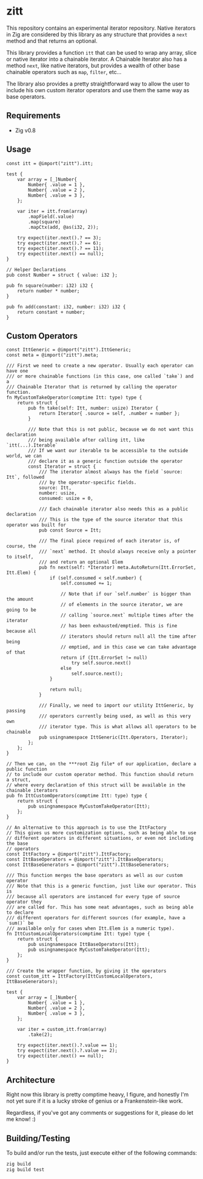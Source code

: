 # zitt
This repository contains an experimental iterator repository. Native iterators 
in Zig are considered by this library as any structure that provides a `next` 
method and that returns an optional.

This library provides a function `itt` that can be used to wrap any array, 
slice or native iterator into a chainable iterator. A Chainable Iterator also
has a method `next`, like native iterators, but provides a wealth of other base 
chainable operators such as `map`, `filter`, etc...

The library also provides a pretty straightforward way to allow the user to
include his own custom iterator operators and use them the same way as base
operators.

## Requirements
 - Zig v0.8

## Usage
```zig
const itt = @import("zitt").itt;

test {
    var array = [_]Number{
        Number{ .value = 1 },
        Number{ .value = 2 },
        Number{ .value = 3 },
    };

    var iter = itt.from(array)
        .mapField(.value)
        .map(square)
        .mapCtx(add, @as(i32, 2));

    try expect(iter.next().? == 3);
    try expect(iter.next().? == 6);
    try expect(iter.next().? == 11);
    try expect(iter.next() == null);
}

// Helper Declarations
pub const Number = struct { value: i32 };

pub fn square(number: i32) i32 {
    return number * number;
}

pub fn add(constant: i32, number: i32) i32 {
    return constant + number;
}
```

## Custom Operators
```zig
const IttGeneric = @import("zitt").IttGeneric;
const meta = @import("zitt").meta;

/// First we need to create a new operator. Usually each operator can have one
/// or more chainable functions (in this case, one called `take`) and a 
/// Chainable Iterator that is returned by calling the operator function.
fn MyCustomTakeOperator(comptime Itt: type) type {
    return struct {
        pub fn take(self: Itt, number: usize) Iterator {
            return Iterator{ .source = self, .number = number };
        }

        /// Note that this is not public, because we do not want this declaration
        /// being available after calling itt, like `itt(...).Iterable`
        /// If we want our iterable to be accessible to the outside world, we can
        /// declare it as a generic function outside the operator
        const Iterator = struct {
            /// The iterator almost always has the field `source: Itt`, followed
            /// by the operator-specific fields.
            source: Itt,
            number: usize,
            consumed: usize = 0,

            /// Each chainable iterator also needs this as a public declaration
            /// This is the type of the source iterator that this operator was built for
            pub const Source = Itt;

            /// The final piece required of each iterator is, of course, the
            /// `next` method. It should always receive only a pointer to itself,
            /// and return an optional Elem
            pub fn next(self: *Iterator) meta.AutoReturn(Itt.ErrorSet, Itt.Elem) {
                if (self.consumed < self.number) {
                    self.consumed += 1;

                    // Note that if our `self.number` is bigger than the amount
                    // of elements in the source iterator, we are going to be
                    // calling `source.next` multiple times after the iterator
                    // has been exhausted/emptied. This is fine because all
                    // iterators should return null all the time after being
                    // emptied, and in this case we can take advantage of that
                    return if (Itt.ErrorSet != null)
                        try self.source.next()
                    else
                        self.source.next();
                }

                return null;
            }

            /// Finally, we need to import our utility IttGeneric, by passing
            /// operators currently being used, as well as this very own
            /// iterator type. This is what allows all operators to be chainable
            pub usingnamespace IttGeneric(Itt.Operators, Iterator);
        };
    };
}

// Then we can, on the ***root Zig file* of our application, declare a public function
// to include our custom operator method. This function should return a struct,
// where every declaration of this struct will be available in the chainable iterators
pub fn IttCustomOperators(comptime Itt: type) type {
    return struct {
        pub usingnamespace MyCustomTakeOperator(Itt);
    };
}

// An alternative to this approach is to use the IttFactory
// This gives us more customization options, such as being able to use
// different operators in different situations, or even not including the base
// operators
const IttFactory = @import("zitt").IttFactory;
const IttBaseOperators = @import("zitt").IttBaseOperators;
const IttBaseGenerators = @import("zitt").IttBaseGenerators;

/// This function merges the base operators as well as our custom operator
/// Note that this is a generic function, just like our operator. This is 
/// because all operators are instanced for every type of source operator they
/// are called for. This has some neat advantages, such as being able to declare
/// different operators for different sources (for example, have a `sum()` be
/// available only for cases when Itt.Elem is a numeric type).
fn IttCustomLocalOperators(comptime Itt: type) type {
    return struct {
        pub usingnamespace IttBaseOperators(Itt);
        pub usingnamespace MyCustomTakeOperator(Itt);
    };
}

/// Create the wrapper function, by giving it the operators
const custom_itt = IttFactory(IttCustomLocalOperators, IttBaseGenerators);

test {
    var array = [_]Number{
        Number{ .value = 1 },
        Number{ .value = 2 },
        Number{ .value = 3 },
    };

    var iter = custom_itt.from(array)
        .take(2);

    try expect(iter.next().?.value == 1);
    try expect(iter.next().?.value == 2);
    try expect(iter.next() == null);
}
```

## Architecture
Right now this library is pretty comptime heavy, I figure, and honestly I'm not 
yet sure if it is a lucky stroke of genius or a Frankenstein-like work.

Regardless, if you've got any comments or suggestions for it, please do
let me know! :)

## Building/Testing
To build and/or run the tests, just execute either of the following commands:
```bash
zig build
zig build test
```